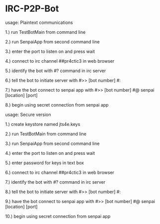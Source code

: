 # IRC-P2P-Bot


usage: Plaintext communications

  1.) run TestBotMain from command line

  2.) run SenpaiApp from second command line

  3.) enter the port to listen on and press wait 

  4.) connect to irc channel ##pr4ctic3 in web browser

  5.) identify the bot with #? command in irc server

  6.) tell the bot to initiate server with #>> [bot number] #:

  7.) have the bot connect to senpai app with #>> [bot number] #@ senpai [location] [port]

  8.) begin using secret connection from senpai app
  
  

usage: Secure version 

  1.) create keystore named jts4e.keys
  
  2.) run TestBotMain from command line
  
  3.) run SenpaiApp from second command line
  
  4.) enter the port to listen on and press wait 
  
  5.) enter password for keys in text box
  
  6.) connect to irc channel ##pr4ctic3 in web browser
  
  7.) identify the bot with #? command in irc server
  
  8.) tell the bot to initiate server with #>> [bot number] #:
  
  9.) have the bot connect to senpai app with #>> [bot number] #@ senpai [location] [port]
  
  10.) begin using secret connection from senpai app
